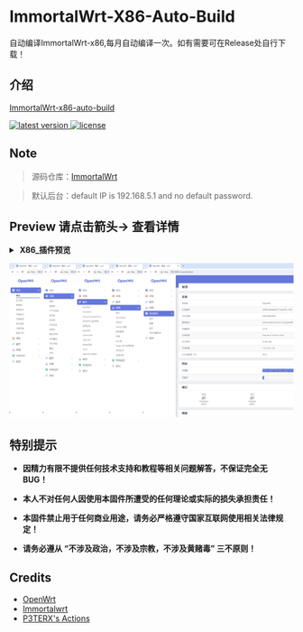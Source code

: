 # ImmortalWrt-X86-Auto-Build
自动编译ImmortalWrt-x86,每月自动编译一次。如有需要可在Release处自行下载！
## 介绍  
[ImmortalWrt-x86-auto-build](https://github.com/arthur97172/ImmortalWrt-x86-auto-build)

<!-- version -->
<a href="https://github.com/arthur97172/ImmortalWrt-x86-auto-build/releases">
<img src="https://img.shields.io/github/release-pre/arthur97172/ImmortalWrt-x86-auto-build.svg?style=flat" alt="latest version"/>
</a>
<!-- license -->
<a href="https://github.com/arthur97172/ImmortalWrt-x86-auto-build">
<img src="https://img.shields.io/github/license/mashape/apistatus.svg?style=flat" alt="license"/>
</a>

## Note

>源码仓库：[ImmortalWrt](https://github.com/immortalwrt/immortalwrt)  

>默认后台：default IP is 192.168.5.1 and no default password.


## Preview 请点击箭头→ 查看详情
<details>
<summary><b>&nbsp;X86_插件预览</b></summary>
<br/>
<details>
<summary><b>├── 状态</b></summary>
　├── 概况<br/>
　├── 防火墙<br/>
　├── 路由表<br/>
　├── 系统日志<br/>
　├── 内核日志<br/>
　├── 系统进程<br/>
　├── 实时信息<br/>
　├── 负载均衡<br/>
　└── 释放内存
</details>
<details>
<summary><b>├── 系统</b></summary>
　├── 系统<br/>
　├── 管理权<br/>
　├── 软件包<br/>
　├── TTYD 终端<br/>
　├── 启动项<br/>
　├── 计划任务<br/>
　├── 挂载点<br/>
　├── 备份/升级<br/>
　├── 定时重启<br/>
　├── 文件传输<br/>
　├── 重启<br/>
　└── 关机
</details>
<details>
<summary><b>├── 服务</b></summary>
　├── PassWall<br/>
　├── ShadowSocksR Plus+<br/>
　├── DDNSTO远程控制<br/>
　├── 应用过滤<br/>
　├── MosDNS<br/>
　├── OpenClash<br/>
　├── 动态 DNS<br/>
　├── UPnP<br/>
　└── MWAN3分流助手
</details>
<details>
<summary><b>├── 网络</b></summary>
　├── 接口<br/>
　├── DHCP/DNS<br/>
　├── 主机名<br/>
　├── IP/MAC绑定<br/>
　├── 静态路由<br/>
　├── 诊断<br/>
　├── 防火墙<br/>
　├── Turbo ACC网络加速<br/>
　├── 多线多拨<br/>
　└── 负载均衡
</details>
<details>
<summary><b>├── 带宽监控</b></summary>
　├── 显示<br/>
　├── 配置<br/>
　├── 备份<br/>
　└── 实时流量监测
</details>
　└── <b>退出</b>
</details>

![avatar](https://github.com/Arthur97172/ImmortalWrt-x86-auto-build/blob/main/001.jpg)

## 特别提示

- **因精力有限不提供任何技术支持和教程等相关问题解答，不保证完全无 BUG！**

- **本人不对任何人因使用本固件所遭受的任何理论或实际的损失承担责任！**

- **本固件禁止用于任何商业用途，请务必严格遵守国家互联网使用相关法律规定！**

- **请务必遵从 “不涉及政治，不涉及宗教，不涉及黄赌毒” 三不原则！**

## Credits
- [OpenWrt](https://github.com/openwrt/openwrt)
- [Immortalwrt](https://github.com/immortalwrt/immortalwrt)
- [P3TERX's Actions](https://github.com/P3TERX/Actions-OpenWrt)
